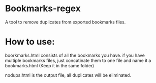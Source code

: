 # Bookmarks-regex
A tool to remove duplicates from exported bookmarks files.

# How to use:

boorkmarks.html consists of all the bookmarks you have. 
if you have multiple bookmarks files, just concatinate them to one file and name it a bookmarks.html
(Keep it in the same folder)

nodups.html is the output file, all duplicates will be eliminated.
